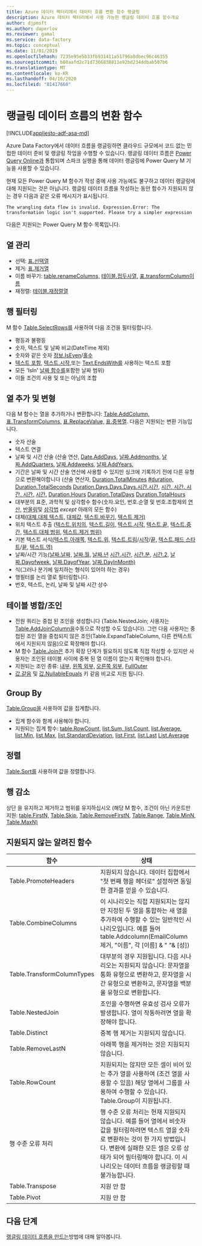 ```yaml
---
title: Azure 데이터 팩터리에서 데이터 흐름 변환 함수 랭글링
description: Azure 데이터 팩터리에서 사용 가능한 랭글링 데이터 흐름 함수개요
author: djpmsft
ms.author: daperlov
ms.reviewer: gamal
ms.service: data-factory
ms.topic: conceptual
ms.date: 11/01/2019
ms.openlocfilehash: 7235e95e5b33fb931411a51796a8dbec96c46355
ms.sourcegitcommit: b80aafd2c71d7366838811e92bd234ddbab507b6
ms.translationtype: MT
ms.contentlocale: ko-KR
ms.lasthandoff: 04/16/2020
ms.locfileid: "81417660"
---
```

# <a name="transformation-functions-in-wrangling-data-flow"></a>랭글링 데이터 흐름의 변환 함수

[!INCLUDE[appliesto-adf-asa-md](includes/appliesto-adf-asa-md.md)]

Azure Data Factory에서 데이터 흐름을 랭글링하면 클라우드 규모에서 코드 없는 민첩한 데이터 준비 및 랭글링 작업을 수행할 수 있습니다. 랭글링 데이터 흐름은 [Power Query Online과](https://docs.microsoft.com/powerquery-m/power-query-m-reference) 통합되며 스파크 실행을 통해 데이터 랭글링에 Power Query M 기능을 사용할 수 있습니다. 

현재 모든 Power Query M 함수가 작성 중에 사용 가능에도 불구하고 데이터 랭글링에 대해 지원되는 것은 아닙니다. 랭글링 데이터 흐름을 작성하는 동안 함수가 지원되지 않는 경우 다음과 같은 오류 메시지가 표시됩니다.

`The wrangling data flow is invalid. Expression.Error: The transformation logic isn't supported. Please try a simpler expression`

다음은 지원되는 Power Query M 함수 목록입니다.

## <a name="column-management"></a>열 관리

* 선택: [표.선택열](https://docs.microsoft.com/powerquery-m/table-selectcolumns)
* 제거: [표.제거열](https://docs.microsoft.com/powerquery-m/table-removecolumns)
* 이름 바꾸기: [table.renameColumns,](https://docs.microsoft.com/powerquery-m/table-renamecolumns) [테이블.접두사열,](https://docs.microsoft.com/powerquery-m/table-prefixcolumns) [표.transformColumn이름](https://docs.microsoft.com/powerquery-m/table-transformcolumnnames)
* 재정렬: [테이블.재정렬열](https://docs.microsoft.com/powerquery-m/table-reordercolumns)

## <a name="row-filtering"></a>행 필터링

M 함수 [Table.SelectRows를](https://docs.microsoft.com/powerquery-m/table-selectrows) 사용하여 다음 조건을 필터링합니다.

* 평등과 불평등
* 숫자, 텍스트 및 날짜 비교(DateTime 제외)
* 숫자와 같은 숫자 [정보.IsEven](https://docs.microsoft.com/powerquery-m/number-iseven)/[홀수](https://docs.microsoft.com/powerquery-m/number-iseven)
* [텍스트 포함,](https://docs.microsoft.com/powerquery-m/text-contains) [텍스트.시작,](https://docs.microsoft.com/powerquery-m/text-startswith)또는 [Text.EndsWith를](https://docs.microsoft.com/powerquery-m/text-endswith) 사용하는 텍스트 포함
* 모든 'IsIn' [날짜 함수를](https://docs.microsoft.com/powerquery-m/date-functions)포함한 날짜 범위) 
* 이들 조건의 사용 및 또는 아님의 조합

## <a name="adding-and-transforming-columns"></a>열 추가 및 변형

다음 M 함수는 열을 추가하거나 변환합니다: [Table.AddColumn,](https://docs.microsoft.com/powerquery-m/table-addcolumn) [표.TransformColumns,](https://docs.microsoft.com/powerquery-m/table-transformcolumns) [표.ReplaceValue,](https://docs.microsoft.com/powerquery-m/table-replacevalue) [표.중복열](https://docs.microsoft.com/powerquery-m/table-duplicatecolumn). 다음은 지원되는 변환 기능입니다.

* 숫자 산술
* 텍스트 연결
* 날짜 및 시간 산술 (산술 연산, [Date.AddDays,](https://docs.microsoft.com/powerquery-m/date-adddays) [날짜.Addmonths,](https://docs.microsoft.com/powerquery-m/date-addmonths) [날짜.AddQuarters,](https://docs.microsoft.com/powerquery-m/date-addquarters) [날짜.Addweeks,](https://docs.microsoft.com/powerquery-m/date-addweeks) [날짜.AddYears.](https://docs.microsoft.com/powerquery-m/date-addyears)
* 기간은 날짜 및 시간 산술 연산에 사용할 수 있지만 싱크에 기록하기 전에 다른 유형으로 변환해야합니다 (산술 연산자, [Duration.TotalMinutes](https://docs.microsoft.com/powerquery-m/duration-totalminutes) [#duration,](https://docs.microsoft.com/powerquery-m/sharpduration) [Duration.TotalSeconds](https://docs.microsoft.com/powerquery-m/duration-totalseconds) [Duration.Days.Days.Days.시간.시간,](https://docs.microsoft.com/powerquery-m/duration-days) [시간. 시간. 시간. 시간.](https://docs.microsoft.com/powerquery-m/duration-minutes) [시간.](https://docs.microsoft.com/powerquery-m/duration-seconds) [Duration.Hours](https://docs.microsoft.com/powerquery-m/duration-hours) [Duration.TotalDays](https://docs.microsoft.com/powerquery-m/duration-totaldays) [Duration.TotalHours](https://docs.microsoft.com/powerquery-m/duration-totalhours)    
* 대부분의 표준, 과학적 및 삼각함수 함수(숫자.요인, 번호.순열 및 번호.조합제외 [연산,](https://docs.microsoft.com/powerquery-m/number-functions#operations) [반올림](https://docs.microsoft.com/powerquery-m/number-functions#rounding)및 [삼각법](https://docs.microsoft.com/powerquery-m/number-functions#trigonometry) *except* 아래의 모든 함수)
* 대체[(대체.대체 텍스트,](https://docs.microsoft.com/powerquery-m/replacer-replacetext) [대체값,](https://docs.microsoft.com/powerquery-m/replacer-replacevalue) [텍스트.바꾸기,](https://docs.microsoft.com/powerquery-m/text-replace) [텍스트 제거)](https://docs.microsoft.com/powerquery-m/text-remove)
* 위치 텍스트 추출 ([텍스트.위치의](https://docs.microsoft.com/powerquery-m/text-positionof), [텍스트.길이,](https://docs.microsoft.com/powerquery-m/text-length) [텍스트.시작,](https://docs.microsoft.com/powerquery-m/text-start) [텍스트.끝,](https://docs.microsoft.com/powerquery-m/text-end) [텍스트.중간,](https://docs.microsoft.com/powerquery-m/text-middle) [텍스트.대체 범위,](https://docs.microsoft.com/powerquery-m/text-replacerange) [텍스트.제거 범위)](https://docs.microsoft.com/powerquery-m/text-removerange)
* 기본 텍스트 서식[(텍스트.아래쪽,](https://docs.microsoft.com/powerquery-m/text-lower) [텍스트.위,](https://docs.microsoft.com/powerquery-m/text-upper) [텍스트.트림](https://docs.microsoft.com/powerquery-m/text-trim)/[시작](https://docs.microsoft.com/powerquery-m/text-trimstart)/[끝,](https://docs.microsoft.com/powerquery-m/text-trimend) [텍스트.패드 스타트](https://docs.microsoft.com/powerquery-m/text-padstart)/[끝,](https://docs.microsoft.com/powerquery-m/text-padend) [텍스트.역)](https://docs.microsoft.com/powerquery-m/text-reverse)
* 날짜/시간 기능[(날짜.날짜,](https://docs.microsoft.com/powerquery-m/date-day) [날짜.월,](https://docs.microsoft.com/powerquery-m/date-month) [날짜.년](https://docs.microsoft.com/powerquery-m/date-year) [시간.시간,](https://docs.microsoft.com/powerquery-m/time-hour) [시간.분](https://docs.microsoft.com/powerquery-m/time-minute), [시간.2,](https://docs.microsoft.com/powerquery-m/time-second) [날짜.Dayofweek,](https://docs.microsoft.com/powerquery-m/date-dayofweek) [날짜.DayofYear](https://docs.microsoft.com/powerquery-m/date-dayofyear), [날짜.DayInMonth)](https://docs.microsoft.com/powerquery-m/date-daysinmonth)
* 식(그러나 분기에 일치하는 형식이 있어야 하는 경우)
* 행필터를 논리 열로 필터링합니다.
* 번호, 텍스트, 논리, 날짜 및 날짜 시간 상수

<a name="mergingjoining-tables"></a>테이블 병합/조인
----------------------
* 전원 쿼리는 중첩 된 조인을 생성합니다 (Table.NestedJoin; 사용자는 [Table.AddJoinColumn을](https://docs.microsoft.com/powerquery-m/table-addjoincolumn)수동으로 작성할 수도 있습니다).
    그런 다음 사용자는 중첩된 조인 열을 중첩되지 않은 조인(Table.ExpandTableColumn, 다른 컨텍스트에서 지원되지 않음)으로 확장해야 합니다.
* M 함수 [Table.Join은](https://docs.microsoft.com/powerquery-m/table-join) 추가 확장 단계가 필요하지 않도록 직접 작성할 수 있지만 사용자는 조인된 테이블 사이에 중복 된 열 이름이 없는지 확인해야 합니다.
* 지원되는 조인 종류: [내부,](https://docs.microsoft.com/powerquery-m/joinkind-inner) [왼쪽 외부,](https://docs.microsoft.com/powerquery-m/joinkind-leftouter) [오른쪽 외부,](https://docs.microsoft.com/powerquery-m/joinkind-rightouter) [FullOuter](https://docs.microsoft.com/powerquery-m/joinkind-fullouter)
* [값.같음](https://docs.microsoft.com/powerquery-m/value-equals) 및 [값.NullableEquals](https://docs.microsoft.com/powerquery-m/value-nullableequals) 키 같음 비교로 지원 됩니다.

## <a name="group-by"></a>Group By

[Table.Group을](https://docs.microsoft.com/powerquery-m/table-group) 사용하여 값을 집계합니다.
* 집계 함수와 함께 사용해야 합니다.
* 지원되는 집계 함수: [table.RowCount,](https://docs.microsoft.com/powerquery-m/table-rowcount) [list.Sum, list.Count,](https://docs.microsoft.com/powerquery-m/list-sum) [list.Average](https://docs.microsoft.com/powerquery-m/list-count), [list.Min](https://docs.microsoft.com/powerquery-m/list-min), [list.Max](https://docs.microsoft.com/powerquery-m/list-max), [list.StandardDeviation](https://docs.microsoft.com/powerquery-m/list-standarddeviation), [list.First](https://docs.microsoft.com/powerquery-m/list-first), [list.Last](https://docs.microsoft.com/powerquery-m/list-last) [List.Average](https://docs.microsoft.com/powerquery-m/list-average)

## <a name="sorting"></a>정렬

[Table.Sort를](https://docs.microsoft.com/powerquery-m/table-sort) 사용하여 값을 정렬합니다.

## <a name="reducing-rows"></a>행 감소

상단 을 유지하고 제거하고 범위를 유지하십시오 (해당 M 함수, 조건이 아닌 카운트만 지원: [table.FirstN,](https://docs.microsoft.com/powerquery-m/table-firstn) [Table.Skip](https://docs.microsoft.com/powerquery-m/table-skip), [Table.RemoveFirstN](https://docs.microsoft.com/powerquery-m/table-removefirstn), [Table.Range,](https://docs.microsoft.com/powerquery-m/table-range) [Table.MinN](https://docs.microsoft.com/powerquery-m/table-minn), [Table.MaxN)](https://docs.microsoft.com/powerquery-m/table-maxn)

## <a name="known-unsupported-functions"></a>지원되지 않는 알려진 함수

| 함수 | 상태 |
| -- | -- |
| Table.PromoteHeaders | 지원되지 않습니다. 데이터 집합에서 "첫 번째 행을 헤더로" 설정하면 동일한 결과를 얻을 수 있습니다. |
| Table.CombineColumns | 이 시나리오는 직접 지원되지는 않지만 지정된 두 열을 통합하는 새 열을 추가하여 수행할 수 있는 일반적인 시나리오입니다.  예를 들어 table.Addcolumn(EmailColumn 제거, "이름", 각 [이름] & " "& [성]) |
| Table.TransformColumnTypes | 대부분의 경우 지원됩니다. 다음 시나리오는 지원되지 않습니다: 문자열을 통화 유형으로 변환하고, 문자열을 시간 유형으로 변환하고, 문자열을 백분율 유형으로 변환합니다. |
| Table.NestedJoin | 조인을 수행하면 유효성 검사 오류가 발생합니다. 열이 작동하려면 열을 확장해야 합니다. |
| Table.Distinct | 중복 행 제거는 지원되지 않습니다. |
| Table.RemoveLastN | 아래쪽 행을 제거하는 것은 지원되지 않습니다. |
| Table.RowCount | 지원되지는 않지만 모든 셀이 비어 있는 추가 열을 사용하여 (조건 열을 사용할 수 있음) 해당 열에서 그룹을 사용하여 수행할 수 있습니다. Table.Group이 지원됩니다. | 
| 행 수준 오류 처리 | 행 수준 오류 처리는 현재 지원되지 않습니다. 예를 들어 열에서 비숫자 값을 필터링하려면 텍스트 열을 숫자로 변환하는 것이 한 가지 방법입니다. 변환에 실패한 모든 셀은 오류 상태가 되어 필터링해야 합니다. 이 시나리오는 데이터 흐름을 랭글링할 때불가능합니다. |
| Table.Transpose | 지원 안 함 |
| Table.Pivot | 지원 안 함 |

## <a name="next-steps"></a>다음 단계

[랭글링 데이터 흐름을 만드는](wrangling-data-flow-tutorial.md)방법에 대해 알아봅니다.